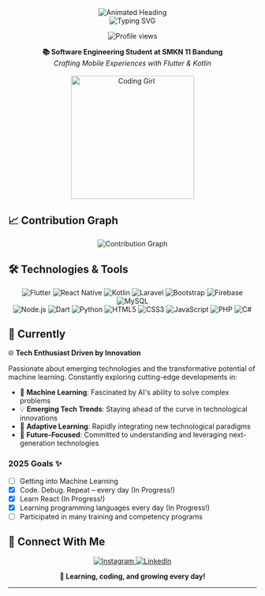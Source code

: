 <div align="center">
  <img src="https://readme-typing-svg.herokuapp.com?font=Poppins&weight=700&size=32&duration=3000&pause=1200&color=F75C7E&background=FFFFFF00&center=true&vCenter=true&multiline=true&width=700&height=100&lines=%F0%9F%91%8B+Hello!+I'm+Riani+%F0%9F%91%A9%E2%80%8D%F0%9F%92%BB;%F0%9F%8C%8D+Exploring+The+World+Of+Coding+%E2%9C%A8" alt="Animated Heading" />
</div>

<div align="center">
  <img src="https://readme-typing-svg.herokuapp.com?font=Montserrat&weight=600&size=24&pause=1000&color=00ADB5&center=true&vCenter=true&random=false&width=500&lines=Mobile+App+Development+Enthusiast;Flutter+Developer;Learning+Full+Stack+Development" alt="Typing SVG" />
</div>

<p align="center">
  <img src="https://komarev.com/ghpvc/?username=RianiDestianti&label=Visitors&color=00ADB5&style=flat" alt="Profile views" />
</p>

<div align="center">
  <b>📚 Software Engineering Student at SMKN 11 Bandung</b><br>
  <i>Crafting Mobile Experiences with Flutter & Kotlin</i>
</div>

<br>

<div align="center">
  <img src="https://media.giphy.com/media/WUlplcMpOCEmTGBtBW/giphy.gif" width="250" alt="Coding Girl"/>
</div>

## 📈 Contribution Graph

<div align="center">
  <img src="https://github-readme-activity-graph.vercel.app/graph?username=RianiDestianti&theme=tokyo-night&bg_color=1a1b27&color=00ADB5&line=00ADB5&point=ffffff&area=true&hide_border=true" alt="Contribution Graph"/>
</div>

## 🛠️ Technologies & Tools

<div align="center">
  <img src="https://img.shields.io/badge/Flutter-02569B?style=for-the-badge&logo=flutter&logoColor=white" alt="Flutter"/>
  <img src="https://img.shields.io/badge/React_Native-20232A?style=for-the-badge&logo=react&logoColor=61DAFB" alt="React Native"/>
  <img src="https://img.shields.io/badge/Kotlin-7F52FF?style=for-the-badge&logo=kotlin&logoColor=white" alt="Kotlin"/>
  <img src="https://img.shields.io/badge/Laravel-FF2D20?style=for-the-badge&logo=laravel&logoColor=white" alt="Laravel"/>
  <img src="https://img.shields.io/badge/Bootstrap-7952B3?style=for-the-badge&logo=bootstrap&logoColor=white" alt="Bootstrap"/>
  <img src="https://img.shields.io/badge/Firebase-FFCA28?style=for-the-badge&logo=firebase&logoColor=black" alt="Firebase"/>
  <img src="https://img.shields.io/badge/MySQL-4479A1?style=for-the-badge&logo=mysql&logoColor=white" alt="MySQL"/>
</div>

<div align="center">
  <img src="https://img.shields.io/badge/Node.js-339933?style=for-the-badge&logo=nodedotjs&logoColor=white" alt="Node.js"/>
  <img src="https://img.shields.io/badge/Dart-0175C2?style=for-the-badge&logo=dart&logoColor=white" alt="Dart"/>
  <img src="https://img.shields.io/badge/Python-3776AB?style=for-the-badge&logo=python&logoColor=white" alt="Python"/>
  <img src="https://img.shields.io/badge/HTML5-E34F26?style=for-the-badge&logo=html5&logoColor=white" alt="HTML5"/>
  <img src="https://img.shields.io/badge/CSS3-1572B6?style=for-the-badge&logo=css3&logoColor=white" alt="CSS3"/>
  <img src="https://img.shields.io/badge/JavaScript-F7DF1E?style=for-the-badge&logo=javascript&logoColor=black" alt="JavaScript"/>
  <img src="https://img.shields.io/badge/PHP-777BB4?style=for-the-badge&logo=php&logoColor=white" alt="PHP"/>
  <img src="https://img.shields.io/badge/C%23-239120?style=for-the-badge&logo=c-sharp&logoColor=white" alt="C#"/>
</div>

## 🌟 Currently

🌐 **Tech Enthusiast Driven by Innovation**

Passionate about emerging technologies and the transformative potential of machine learning. Constantly exploring cutting-edge developments in:

- 🤖 **Machine Learning**: Fascinated by AI's ability to solve complex problems
- 💡 **Emerging Tech Trends**: Staying ahead of the curve in technological innovations
- 🧠 **Adaptive Learning**: Rapidly integrating new technological paradigms
- 🚀 **Future-Focused**: Committed to understanding and leveraging next-generation technologies

### 2025 Goals ✨

- [ ] Getting into Machine Learning
- [x] Code. Debug. Repeat – every day (In Progress!)
- [x] Learn React (In Progress!)
- [x] Learning programming languages every day (In Progress!)
- [ ] Participated in many training and competency programs

<h2>🤝 Connect With Me</h2>

<p align="center">
  <a href="https://www.instagram.com/rianidstiantii/">
    <img src="https://img.shields.io/badge/Instagram-E4405F?style=for-the-badge&logo=instagram&logoColor=white" alt="Instagram"/>
  </a>
  <a href="https://www.linkedin.com/in/riani-destianti-70504a323/">
    <img src="https://img.shields.io/badge/LinkedIn-0077B5?style=for-the-badge&logo=linkedin&logoColor=white" alt="LinkedIn"/>
  </a>
</p>

<div align="center">
  <b>💫 Learning, coding, and growing every day!</b>
</div>

---


